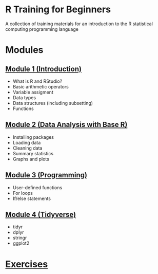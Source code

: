 # R Training for Beginners
A collection of training materials for an introduction to the R statistical computing programming language


# Modules

## [Module 1 (Introduction)](modules/1_Intro/r_training_intro_presentation.html)

* What is R and RStudio?
* Basic arithmetic operators
* Variable assigment
* Data types
* Data structures (including subsetting)
* Functions

## [Module 2 (Data Analysis with Base R)](modules/2_Data_analysis/r_training_data_analysis_presentation.html)

* Installing packages
* Loading data
* Cleaning data
* Summary statistics
* Graphs and plots

## [Module 3 (Programming)](modules/3_Programming/r_training_programming_presentation.html)

* User-defined functions
* For loops
* If/else statements

## [Module 4 (Tidyverse)](modules/4_Tidyverse/r_training_tidyverse.html)

* tidyr
* dplyr
* stringr
* ggplot2

# [Exercises](exercises/all_modules_exercises/all_modules_exercises.html)
